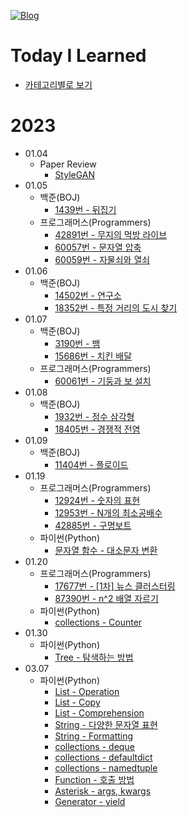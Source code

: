 [![Blog](https://img.shields.io/badge/Blog-jjjuuuun.github.io-green.svg)](https://jjjuuuun.github.io/)

# Today I Learned
- [카테고리별로 보기](https://github.com/jjjuuuun/jjjuuuun.github.io)

# 2023
- 01.04
    - Paper Review
        - [StyleGAN](https://github.com/jjjuuuun/jjjuuuun.github.io/blob/master/_posts/2023-01-04-StyleGAN.md)
- 01.05
    - 백준(BOJ)
        - [1439번 - 뒤집기](https://github.com/jjjuuuun/jjjuuuun.github.io/blob/master/_posts/2023-01-05-BOJ-1439.md)
    - 프로그래머스(Programmers)
        - [42891번 - 무지의 먹방 라이브](https://github.com/jjjuuuun/jjjuuuun.github.io/blob/master/_posts/2023-01-05-Programmers-42891.md)
        - [60057번 - 문자열 압축](https://github.com/jjjuuuun/jjjuuuun.github.io/blob/master/_posts/2023-01-05-Programmers-60057.md)
        - [60059번 - 자물쇠와 열쇠](https://github.com/jjjuuuun/jjjuuuun.github.io/blob/master/_posts/2023-01-05-Programmers-60059.md)
- 01.06
    - 백준(BOJ)
        - [14502번 - 연구소](https://github.com/jjjuuuun/jjjuuuun.github.io/blob/master/_posts/2023-01-06-BOJ-14502.md)
        - [18352번 - 특정 거리의 도시 찾기](https://github.com/jjjuuuun/jjjuuuun.github.io/blob/master/_posts/2023-01-06-BOJ-18352.md)
- 01.07
    - 백준(BOJ)
        - [3190번 - 뱀](https://github.com/jjjuuuun/jjjuuuun.github.io/blob/master/_posts/2023-01-07-BOJ-3190.md)
        - [15686번 - 치킨 배달](https://github.com/jjjuuuun/jjjuuuun.github.io/blob/master/_posts/2023-01-07-BOJ-15686.md)
    - 프로그래머스(Programmers)
        - [60061번 - 기둥과 보 설치](https://github.com/jjjuuuun/jjjuuuun.github.io/blob/master/_posts/2023-01-07-Programmers-60061.md)
- 01.08
    - 백준(BOJ)
        - [1932번 - 정수 삼각형](https://github.com/jjjuuuun/jjjuuuun.github.io/blob/master/_posts/2023-01-08-BOJ-1932.md)
        - [18405번 - 경쟁적 전염](https://github.com/jjjuuuun/jjjuuuun.github.io/blob/master/_posts/2023-01-08-BOJ-18405.md)
- 01.09
    - 백준(BOJ)
        - [11404번 - 플로이드](https://github.com/jjjuuuun/jjjuuuun.github.io/blob/master/_posts/2023-01-09-BOJ-11404.md)
- 01.19
    - 프로그래머스(Programmers)
        - [12924번 - 숫자의 표현](https://github.com/jjjuuuun/jjjuuuun.github.io/blob/master/_posts/2023-01-19-Programmers-12924.md)
        - [12953번 - N개의 최소공배수](https://github.com/jjjuuuun/jjjuuuun.github.io/blob/master/_posts/2023-01-19-Programmers-12953.md)
        - [42885번 - 구명보트](https://github.com/jjjuuuun/jjjuuuun.github.io/blob/master/_posts/2023-01-19-Programmers-42885.md)
    - 파이썬(Python)
        - [문자열 함수 - 대소문자 변환](https://github.com/jjjuuuun/jjjuuuun.github.io/blob/master/_posts/2023-01-19-Python-String-1.md)
- 01.20
    - 프로그래머스(Programmers)
        - [17677번 - [1차] 뉴스 클러스터링](https://github.com/jjjuuuun/jjjuuuun.github.io/blob/master/_posts/2023-01-20-Programmers-17677.md)
        - [87390번 - n^2 배열 자르기](https://github.com/jjjuuuun/jjjuuuun.github.io/blob/master/_posts/2023-01-20-Programmers-87390.md)
    - 파이썬(Python)
        - [collections - Counter](https://github.com/jjjuuuun/jjjuuuun.github.io/blob/master/_posts/2023-01-20-Python-Collections-Counter.md)
- 01.30
    - 파이썬(Python)
        - [Tree - 탐색하는 방법](https://github.com/jjjuuuun/jjjuuuun.github.io/blob/master/_posts/2023-01-30-Python-Tree-1.md)
- 03.07
    - 파이썬(Python)
        - [List - Operation](https://github.com/jjjuuuun/jjjuuuun.github.io/blob/master/_posts/2023-03-07-Python-List-Operation.md)
        - [List - Copy](https://github.com/jjjuuuun/jjjuuuun.github.io/blob/master/_posts/2023-03-07-Python-List-Copy.md)
        - [List - Comprehension](https://github.com/jjjuuuun/jjjuuuun.github.io/blob/master/_posts/2023-03-07-Python-List-Comprehension.md)
        - [String - 다양한 문자열 표현](https://github.com/jjjuuuun/jjjuuuun.github.io/blob/master/_posts/2023-03-07-Python-String-2.md)
        - [String - Formatting](https://github.com/jjjuuuun/jjjuuuun.github.io/blob/master/_posts/2023-03-07-Python-Formatting.md)
        - [collections - deque](https://github.com/jjjuuuun/jjjuuuun.github.io/blob/master/_posts/2023-03-07-Python-Collections-deque.md)
        - [collections - defaultdict](https://github.com/jjjuuuun/jjjuuuun.github.io/blob/master/_posts/2023-03-07-Python-Collections-defaultdict.md)
        - [collections - namedtuple](https://github.com/jjjuuuun/jjjuuuun.github.io/blob/master/_posts/2023-03-07-Python-Collections-namedtuple.md)
        - [Function - 호출 방법](https://github.com/jjjuuuun/jjjuuuun.github.io/blob/master/_posts/2023-03-07-Python-Function-Call.md)
        - [Asterisk - args, kwargs](https://github.com/jjjuuuun/jjjuuuun.github.io/blob/master/_posts/2023-03-07-Python-Asterisk.md)
        - [Generator - yield](https://github.com/jjjuuuun/jjjuuuun.github.io/blob/master/_posts/2023-03-07-Python-Generator-yield.md)
